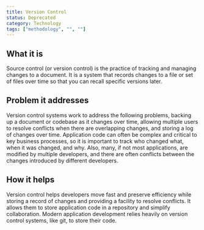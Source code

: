 ```yaml
---
title: Version Control
status: Deprecated
category: Technology
tags: ["methodology", "", ""]
---
```


## What it is

Source control (or version control) is the practice of tracking and managing changes to a document. 
It is a system that records changes to a file or set of files over time so that you can recall specific versions later. 

## Problem it addresses

Version control systems work to address the following problems, 
backing up a document or codebase as it changes over time, 
allowing multiple users to resolve conflicts when there are overlapping changes, and 
storing a log of changes over time. 
Application code can often be complex and critical to key business processes, 
so it is important to track who changed what, when it was changed, and why. 
Also, many, if not most applications, are modified by multiple developers, 
and there are often conflicts between the changes introduced by different developers.

## How it helps

Version control helps developers move fast and preserve efficiency 
while storing a record of changes and providing a facility to resolve conflicts. 
It allows them to store application code in a repository and simplify collaboration. 
Modern application development relies heavily on version control systems, like git, to store their code.
